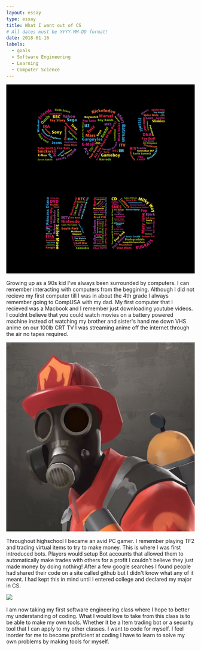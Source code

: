 ```yaml
---
layout: essay
type: essay
title: What I want out of CS
# All dates must be YYYY-MM-DD format!
date: 2018-01-16
labels:
  - goals
  - Software Engineering
  - Learning
  - Computer Science
---
```

<img class="ui tiny left circular floated image" src="../images/90s-kid.jpg">

Growing up as a 90s kid I've always been surrounded by computers. I can remember interacting with computers from the beggining. Although I did not recieve my first computer till I was in about the 4th grade I always remember going to CompUSA with my dad. My first computer that I recieved was a Macbook and I remember just downloading youtube videos. I couldnt believe that you could watch movies on a battery powered machine instead of watching my brother and sister's hand me down VHS anime on our 100lb CRT TV I was streaming anime off the internet through the air no tapes required.

<img class="ui tiny left circular floated image" src="../images/tf2-hat.jpg">

Throughout highschool I became an avid PC gamer. I remember playing TF2 and trading virtual items to try to make money. This is where I was first introduced bots. Players would setup Bot accounts that allowed them to automatically make trades with others for a profit I couldn't believe they just made money by doing nothing! After a few google searches I found people had shared their code on a site called github but I didn't know what any of it meant. I had kept this in mind until I entered college and declared my major in CS.

<img class="ui tiny left circular floated image" src="../images/software-code.jpg">

I am now taking my first software engineering class where I hope to better my understanding of coding. What I would love to take from this class is to be able to make my own tools. Whether it be a Item trading bot or a security tool that I can apply to my other classes. I want to code for myself. I feel inorder for me to become proficient at coding I have to learn to solve my own problems by making tools for myself.

